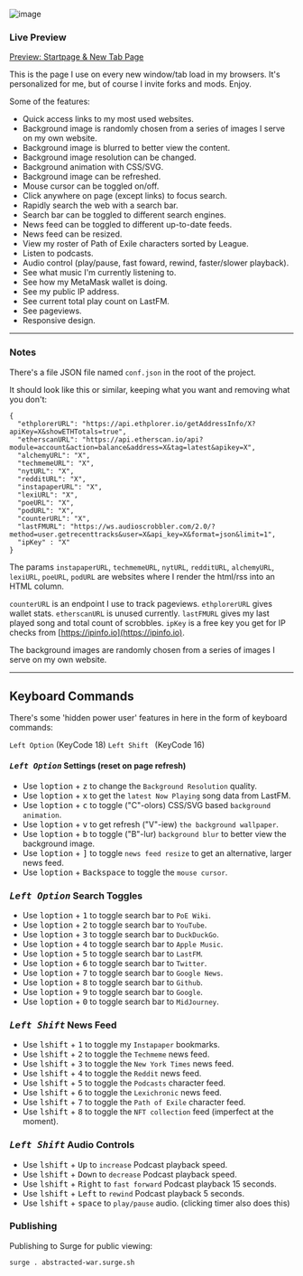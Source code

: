 ![image](https://user-images.githubusercontent.com/899183/218527249-4ac6aa50-e1bc-4bde-b072-96a5306eea1b.png)

### Live Preview

[Preview: Startpage & New Tab Page](https://abstracted-war.surge.sh/)

This is the page I use on every new window/tab load in my browsers. It's personalized for me, but of course I invite forks and mods. Enjoy.

Some of the features:
* Quick access links to my most used websites.
* Background image is randomly chosen from a series of images I serve on my own website.
* Background image is blurred to better view the content.
* Background image resolution can be changed.
* Background animation with CSS/SVG.
* Background image can be refreshed.
* Mouse cursor can be toggled on/off.
* Click anywhere on page (except links) to focus search.
* Rapidly search the web with a search bar.
* Search bar can be toggled to different search engines.
* News feed can be toggled to different up-to-date feeds.
* News feed can be resized.
* View my roster of Path of Exile characters sorted by League.
* Listen to podcasts.
* Audio control (play/pause, fast foward, rewind, faster/slower playback).
* See what music I'm currently listening to.
* See how my MetaMask wallet is doing.
* See my public IP address.
* See current total play count on LastFM.
* See pageviews.
* Responsive design.

---

### Notes

There's a file JSON file named `conf.json` in the root of the project.

It should look like this or similar, keeping what you want and removing what you don't:

```
{
  "ethplorerURL": "https://api.ethplorer.io/getAddressInfo/X?apiKey=X&showETHTotals=true",
  "etherscanURL": "https://api.etherscan.io/api?module=account&action=balance&address=X&tag=latest&apikey=X",
  "alchemyURL": "X",
  "techmemeURL": "X",
  "nytURL": "X",
  "redditURL": "X",
  "instapaperURL": "X",
  "lexiURL": "X",
  "poeURL": "X",
  "podURL": "X",
  "counterURL": "X",
  "lastFMURL": "https://ws.audioscrobbler.com/2.0/?method=user.getrecenttracks&user=X&api_key=X&format=json&limit=1",
  "ipKey" : "X"
}
```

The params `instapaperURL`, `techmemeURL`, `nytURL`, `redditURL`, `alchemyURL`, `lexiURL`, `poeURL`, `podURL` are websites where I render the html/rss into an HTML column.

`counterURL` is an endpoint I use to track pageviews. `ethplorerURL` gives wallet stats. `etherscanURL` is unused currently. `lastFMURL` gives my last played song and total count of scrobbles. `ipKey` is a free key you get for IP checks from [https://ipinfo.io](https://ipinfo.io).

The background images are randomly chosen from a series of images I serve on my own website.

---

## Keyboard Commands

There's some 'hidden power user' features in here in the form of keyboard commands:

`Left Option` (KeyCode 18)
`Left Shift `  (KeyCode 16)

#### *<kbd>Left Option</kbd>* Settings (reset on page refresh)
- Use <kbd>loption</kbd> + <kbd>z</kbd> to change the `Background Resolution` quality.
- Use <kbd>loption</kbd> + <kbd>x</kbd> to get the `latest Now Playing` song data from LastFM.
- Use <kbd>loption</kbd> + <kbd>c</kbd> to toggle ("C"-olors) CSS/SVG based `background animation`.
- Use <kbd>loption</kbd> + <kbd>v</kbd> to get refresh ("V"-iew) `the background wallpaper`.
- Use <kbd>loption</kbd> + <kbd>b</kbd> to toggle ("B"-lur) `background blur` to better view the background image.
- Use <kbd>loption</kbd> + <kbd>]</kbd> to toggle `news feed resize` to get an alternative, larger news feed.
- Use <kbd>loption</kbd> + <kbd>Backspace</kbd> to toggle the `mouse cursor`.

### *<kbd>Left Option</kbd>* Search Toggles
- Use <kbd>loption</kbd> + <kbd>1</kbd> to toggle search bar to `PoE Wiki`.
- Use <kbd>loption</kbd> + <kbd>2</kbd> to toggle search bar to `YouTube`.
- Use <kbd>loption</kbd> + <kbd>3</kbd> to toggle search bar to `DuckDuckGo`.
- Use <kbd>loption</kbd> + <kbd>4</kbd> to toggle search bar to `Apple Music`.
- Use <kbd>loption</kbd> + <kbd>5</kbd> to toggle search bar to `LastFM`.
- Use <kbd>loption</kbd> + <kbd>6</kbd> to toggle search bar to `Twitter`.
- Use <kbd>loption</kbd> + <kbd>7</kbd> to toggle search bar to `Google News`.
- Use <kbd>loption</kbd> + <kbd>8</kbd> to toggle search bar to `Github`.
- Use <kbd>loption</kbd> + <kbd>9</kbd> to toggle search bar to `Google`.
- Use <kbd>loption</kbd> + <kbd>0</kbd> to toggle search bar to `MidJourney`.

### *<kbd>Left Shift</kbd>* News Feed
- Use <kbd>lshift</kbd> + <kbd>1</kbd> to toggle my `Instapaper` bookmarks.
- Use <kbd>lshift</kbd> + <kbd>2</kbd> to toggle the `Techmeme` news feed.
- Use <kbd>lshift</kbd> + <kbd>3</kbd> to toggle the `New York Times` news feed.
- Use <kbd>lshift</kbd> + <kbd>4</kbd> to toggle the `Reddit` news feed.
- Use <kbd>lshift</kbd> + <kbd>5</kbd> to toggle the `Podcasts` character feed.
- Use <kbd>lshift</kbd> + <kbd>6</kbd> to toggle the `Lexichronic` news feed.
- Use <kbd>lshift</kbd> + <kbd>7</kbd> to toggle the `Path of Exile` character feed.
- Use <kbd>lshift</kbd> + <kbd>8</kbd> to toggle the `NFT collection` feed (imperfect at the moment).

### *<kbd>Left Shift</kbd>* Audio Controls
- Use <kbd>lshift</kbd> + <kbd>Up</kbd> to `increase` Podcast playback speed.
- Use <kbd>lshift</kbd> + <kbd>Down</kbd> to `decrease` Podcast playback speed.
- Use <kbd>lshift</kbd> + <kbd>Right</kbd> to `fast forward` Podcast playback 15 seconds.
- Use <kbd>lshift</kbd> + <kbd>Left</kbd> to `rewind` Podcast playback 5 seconds.
- Use <kbd>lshift</kbd> + <kbd>space</kbd> to `play/pause` audio. (clicking timer also does this)

### Publishing

Publishing to Surge for public viewing:

```
surge . abstracted-war.surge.sh
```
